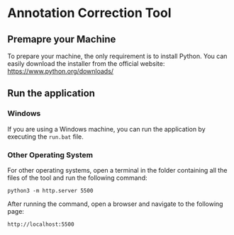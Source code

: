 # Annotation Correction Tool

## Premapre your Machine
To prepare your machine, the only requirement is to install Python. You can easily download the installer from the official website: https://www.python.org/downloads/

## Run the application

### Windows
If you are using a Windows machine, you can run the application by executing the `run.bat` file.

### Other Operating System
For other operating systems, open a terminal in the folder containing all the files of the tool and run the following command:
```terminal
python3 -m http.server 5500
```

After running the command, open a browser and navigate to the following page:

```
http://localhost:5500
```

